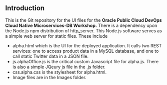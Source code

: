 ## Introduction

This is the Git repository for the UI files for the **Oracle Public Cloud DevOps Cloud Native Microservices-DB Workshop.** There is a dependency upon the Node.js npm distribution of http_server.  This Node.js software serves as a simple web server for static files.  These include
- alpha.html which is the UI for the deployed application.  It calls two REST services: one to access product data in a MySQL database, and one to call static Twitter data in a JSON file.
- js.alphaOffice.js is the critical custom Javascript file for alpha.js.  There is also a simple JQeury js file in the .js folder.
- css.alpha.css is the stylesheet for alpha.html.
- Image files are in the Images folder.